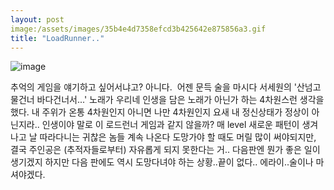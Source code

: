 ```yaml
---
layout: post
image:/assets/images/35b4e4d7358efcd3b425642e875856a3.gif
title: "LoadRunner.."
---
```



![image](/assets/images/35b4e4d7358efcd3b425642e875856a3.gif)

추억의 게임을 얘기하고 싶어서냐고? 아니다. 
어젠 문득 술을 마시다 서세원의 '산넘고 물건너 바다건너서...' 노래가 우리네 인생을 담은 노래가 아닌가 하는 4차원스런 생각을 했다. 내 주위가 온통 4차원인지 아니면 나만 4차원인지 요새 내 정신상태가 정상이 아닌지라..
인생이야 말로 이 로드런너 게임과 같지 않을까? 매 level 새로운 패턴이 생겨나고 날 따라다니는 귀찮은 놈들 계속 나온다 도망가야 할 때도 머릴 많이 써야되지만, 결국 주인공은 (추적자들로부터) 자유롭게 되지 못한다는 거..
다음판엔 뭔가 좋은 일이 생기겠지 하지만 다음 판에도 역시 도망다녀야 하는 상황..끝이 없다..
에라이..술이나 마셔야겠다.

